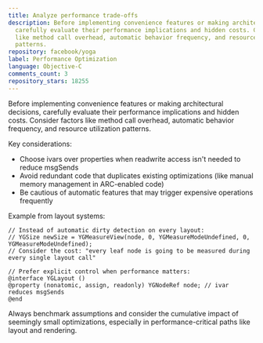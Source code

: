 ```yaml
---
title: Analyze performance trade-offs
description: Before implementing convenience features or making architectural decisions,
  carefully evaluate their performance implications and hidden costs. Consider factors
  like method call overhead, automatic behavior frequency, and resource utilization
  patterns.
repository: facebook/yoga
label: Performance Optimization
language: Objective-C
comments_count: 3
repository_stars: 18255
---
```


Before implementing convenience features or making architectural decisions, carefully evaluate their performance implications and hidden costs. Consider factors like method call overhead, automatic behavior frequency, and resource utilization patterns.

Key considerations:
- Choose ivars over properties when readwrite access isn't needed to reduce msgSends
- Avoid redundant code that duplicates existing optimizations (like manual memory management in ARC-enabled code)  
- Be cautious of automatic features that may trigger expensive operations frequently

Example from layout systems:
```objc
// Instead of automatic dirty detection on every layout:
// YGSize newSize = YGMeasureView(node, 0, YGMeasureModeUndefined, 0, YGMeasureModeUndefined);
// Consider the cost: "every leaf node is going to be measured during every single layout call"

// Prefer explicit control when performance matters:
@interface YGLayout ()
@property (nonatomic, assign, readonly) YGNodeRef node; // ivar reduces msgSends
@end
```

Always benchmark assumptions and consider the cumulative impact of seemingly small optimizations, especially in performance-critical paths like layout and rendering.